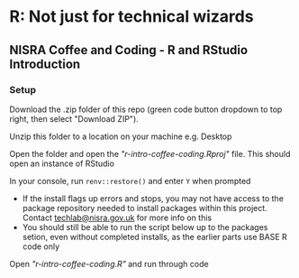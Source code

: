 # R: Not just for technical wizards
## NISRA Coffee and Coding - R and RStudio Introduction

### Setup 
Download the .zip folder of this repo (green code button dropdown to top right, then select "Download ZIP").

Unzip this folder to a location on your machine e.g. Desktop

Open the folder and open the _"r-intro-coffee-coding.Rproj"_ file. This should open an instance of RStudio

In your console, run `renv::restore()` and enter `Y` when prompted
  - If the install flags up errors and stops, you may not have access to the package repository needed to install packages within this project. Contact techlab@nisra.gov.uk for more info on this
  - You should still be able to run the script below up to the packages setion, even without completed installs, as the earlier parts use BASE R code only

Open _"r-intro-coffee-coding.R"_ and run through code
